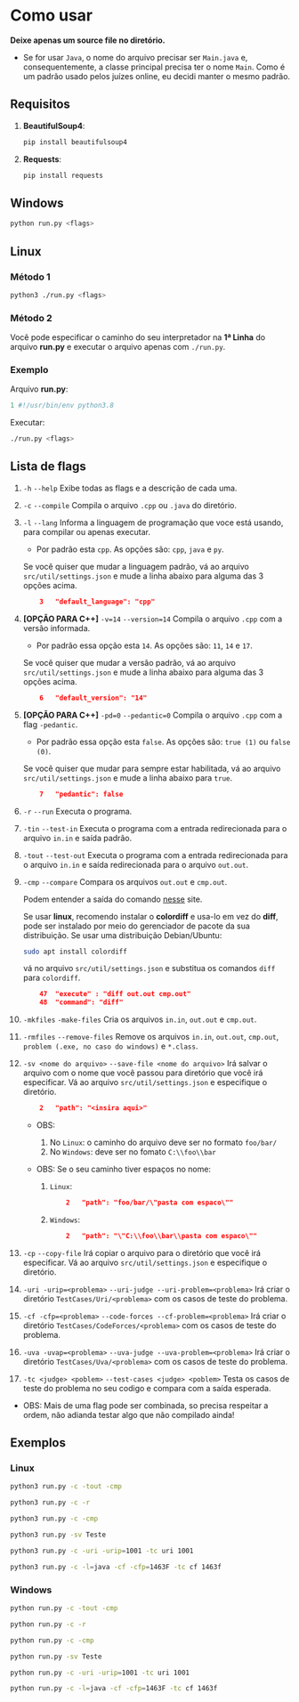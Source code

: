 # Como usar

**Deixe apenas um source file no diretório.**

* Se for usar ```Java```, o nome do arquivo precisar ser ```Main.java``` e, consequentemente, a classe principal precisa ter o nome ```Main```. Como é um padrão usado pelos juízes online, eu decidi manter o mesmo padrão.

## Requisitos

1. **BeautifulSoup4**: 

    ```bash
    pip install beautifulsoup4
    ```

2. **Requests**:

    ```bash
    pip install requests
    ```

## Windows

```bash
python run.py <flags>
```

## Linux

### Método 1

```bash
python3 ./run.py <flags>
```

### Método 2

Você pode especificar o caminho do seu interpretador  na __1ª Linha__ do arquivo __run.py__ e executar o arquivo apenas com ```./run.py```.

### Exemplo

Arquivo __run.py__:

```py
1 #!/usr/bin/env python3.8
```
Executar:
```bash
./run.py <flags>
```

## Lista de flags

1. ```-h``` ```--help``` Exibe todas as flags e a descrição de cada uma.

2. ```-c``` ```--compile``` Compila o arquivo ```.cpp``` ou ```.java``` do diretório.

3. ```-l``` ```--lang``` Informa a linguagem de programação que voce está usando, para compilar ou apenas executar. 

    * Por padrão esta ```cpp```. As opções são: ```cpp```, ```java``` e ```py```.

    Se você quiser que mudar a linguagem padrão, vá ao arquivo ```src/util/settings.json``` e mude a linha abaixo para alguma das 3 opções acima.

    ```json
        3   "default_language": "cpp"
    ```

4. **[OPÇÃO PARA C++]** ```-v=14``` ```--version=14``` Compila o arquivo ```.cpp``` com a versão informada.

    * Por padrão essa opção esta ```14```.  As opções são: ```11```,  ```14``` e ```17```.

    Se você quiser que mudar a versão padrão, vá ao arquivo ```src/util/settings.json``` e mude a linha abaixo para alguma das 3 opções acima.

    ```json
        6   "default_version": "14"
    ```

5. **[OPÇÃO PARA C++]** ```-pd=0``` ```--pedantic=0``` Compila o arquivo ```.cpp``` com a flag ```-pedantic```. 

    * Por padrão essa opção esta ```false```.  As opções são: ```true (1)``` ou ```false (0)```.

    Se você quiser que mudar para sempre estar habilitada, vá ao arquivo ```src/util/settings.json``` e mude a linha abaixo para ```true```.

    ```json
        7   "pedantic": false
    ```

6. ```-r``` ```--run``` Executa o programa.

7. ```-tin``` ```--test-in``` Executa o programa com a entrada redirecionada para o arquivo ```in.in``` e saída padrão.

8. ```-tout``` ```--test-out``` Executa o programa com a entrada redirecionada para o arquivo ```in.in``` e saída redirecionada para o arquivo ```out.out```.

9. ```-cmp``` ```--compare``` Compara os arquivos ```out.out``` e ```cmp.out```.

    Podem entender a saída do comando [nesse](http://www.bosontreinamentos.com.br/linux/como-comparar-arquivos-no-linux-com-cmp-comm-diff-e-sdiff/) site.

     Se usar __linux__, recomendo instalar o __colordiff__ e usa-lo em vez do __diff__, pode ser instalado por meio do gerenciador de pacote da sua distribuição. Se usar uma distribuição Debian/Ubuntu:

    ```bash
    sudo apt install colordiff
    ```
    vá no arquivo ```src/util/settings.json``` e substitua os comandos ```diff``` para ```colordiff```.
     
    ```json
        47  "execute" : "diff out.out cmp.out"
        48  "command": "diff"
    ```

10. ```-mkfiles``` ```-make-files``` Cria os arquivos ```in.in```, ```out.out``` e ```cmp.out```.

11. ```-rmfiles``` ```--remove-files``` Remove os arquivos ```in.in```, ```out.out```, ```cmp.out```, ```problem (.exe, no caso do windows)``` e ```*.class```.

12. ```-sv <nome do arquivo>``` ```--save-file <nome do arquivo>``` Irá salvar o arquivo com o nome que você passou para diretório que você irá especificar. Vá ao arquivo ```src/util/settings.json``` e especifique o diretório.

    ```json
        2   "path": "<insira aqui>"
    ```

    * OBS:
        1. No ```Linux```: o caminho do arquivo deve ser no formato ```foo/bar/```
        2. No ```Windows```: deve ser no fomato ```C:\\foo\\bar``` 
    
    * OBS:
        Se o seu caminho tiver espaços no nome:
        1. ```Linux```:

            ```json
                2   "path": "foo/bar/\"pasta com espaco\""
            ```
        2. ```Windows```:

            ```json
                2   "path": "\"C:\\foo\\bar\\pasta com espaco\""
            ```

13. ```-cp``` ```--copy-file``` Irá copiar o arquivo para o diretório que você irá especificar. Vá ao arquivo ```src/util/settings.json``` e especifique o diretório.

14. ```-uri -urip=<problema>``` ```--uri-judge --uri-problem=<problema>``` Irá criar o diretório ```TestCases/Uri/<problema>``` com os casos de teste do problema.

15. ```-cf -cfp=<problema>``` ```--code-forces --cf-problem=<problema>``` Irá criar o diretório ```TestCases/CodeForces/<problema>``` com os casos de teste do problema.

16. ```-uva -uvap=<problema>``` ```--uva-judge --uva-problem=<problema>``` Irá criar o diretório ```TestCases/Uva/<problema>``` com os casos de teste do problema.

17. ```-tc <judge> <poblem>``` ```--test-cases <judge> <poblem>``` Testa os casos de teste do problema no seu codigo e compara com a saída esperada.

* OBS: Mais de uma flag pode ser combinada, so precisa respeitar a ordem, não adianda testar algo que não compilado ainda!

## Exemplos

### Linux

```bash
python3 run.py -c -tout -cmp
```
```bash
python3 run.py -c -r
```
```bash
python3 run.py -c -cmp
```
```bash
python3 run.py -sv Teste
```

```bash
python3 run.py -c -uri -urip=1001 -tc uri 1001
```

```bash
python3 run.py -c -l=java -cf -cfp=1463F -tc cf 1463f
```

### Windows

```bash
python run.py -c -tout -cmp
```
```bash
python run.py -c -r
```
```bash
python run.py -c -cmp
```
```bash
python run.py -sv Teste
```

```bash
python run.py -c -uri -urip=1001 -tc uri 1001
```

```bash
python run.py -c -l=java -cf -cfp=1463F -tc cf 1463f
```